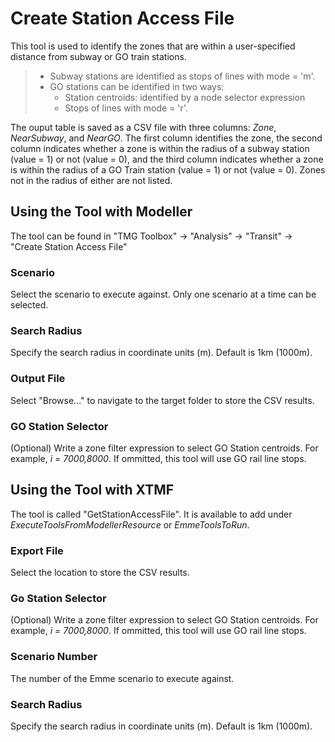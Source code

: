# **Create Station Access File**
This tool is used to identify the zones that are within a user-specified distance from subway or GO train stations. 
> * Subway stations are identified as stops of lines with mode = 'm'.
> * GO stations can be identified in two ways:
>   * Station centroids: identified by a node selector expression
>   * Stops of lines with mode = 'r'.

The ouput table is saved as a CSV file with three columns: *Zone*, *NearSubway*, and *NearGO*. The first column identifies the zone, the second column indicates whether a zone is within the radius of a subway station (value = 1) or not (value = 0), and the third column indicates whether a zone is within the radius of a GO Train station (value = 1) or not (value = 0). Zones not in the radius of either are not listed.


## **Using the Tool with Modeller**
The tool can be found in "TMG Toolbox" -> "Analysis" -> "Transit" -> "Create Station Access File"

### Scenario
Select the scenario to execute against. Only one scenario at a time can be selected.

### Search Radius
Specify the search radius in coordinate units (m). Default is 1km (1000m).

### Output File
Select "Browse..." to navigate to the target folder to store the CSV results.

### GO Station Selector
(Optional) Write a zone filter expression to select GO Station centroids. For example, *i = 7000,8000*. If ommitted, this tool will use GO rail line stops.


## **Using the Tool with XTMF**
The tool is called "GetStationAccessFile".  It is available to add under *ExecuteToolsFromModellerResource* or *EmmeToolsToRun*.

### Export File
Select the location to store the CSV results.

### Go Station Selector
(Optional) Write a zone filter expression to select GO Station centroids. For example, *i = 7000,8000*. If ommitted, this tool will use GO rail line stops.

### Scenario Number
The number of the Emme scenario to execute against.

### Search Radius
Specify the search radius in coordinate units (m). Default is 1km (1000m).



